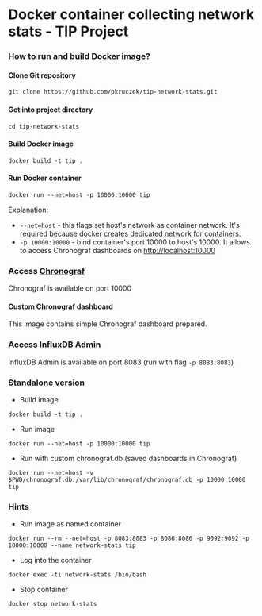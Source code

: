 # Docker container collecting network stats - TIP Project

### How to run and build Docker image?

#### Clone Git repository

```
git clone https://github.com/pkruczek/tip-network-stats.git
```
#### Get into project directory
```
cd tip-network-stats
```
#### Build Docker image
```
docker build -t tip .
```
#### Run Docker container
```
docker run --net=host -p 10000:10000 tip
```
Explanation:
* `--net=host` - this flags set host's network as container network. It's required because docker creates dedicated network for containers.
* `-p 10000:10000` - bind container's port 10000 to host's 10000. It allows to access Chronograf dashboards on [http://localhost:10000][chronograf]

### Access [Chronograf][chronograf]
Chronograf is available on port 10000

#### Custom Chronograf dashboard
This image contains simple Chronograf dashboard prepared. 


### Access [InfluxDB Admin][influx-admin]
InfluxDB Admin is available on port 8083 (run with flag `-p 8083:8083`)

### Standalone version
* Build image
```
docker build -t tip .
```

* Run image
```
docker run --net=host -p 10000:10000 tip
```

* Run with custom chronograf.db (saved dashboards in Chronograf)
```
docker run --net=host -v $PWD/chronograf.db:/var/lib/chronograf/chronograf.db -p 10000:10000 tip

```

### Hints
* Run image as named container
```
docker run --rm --net=host -p 8083:8083 -p 8086:8086 -p 9092:9092 -p 10000:10000 --name network-stats tip
```

* Log into the container
```
docker exec -ti network-stats /bin/bash
```

* Stop container
```
docker stop network-stats
```

[chronograf]: http://localhost:10000
[Influx-admin]: http://localhost:8083
